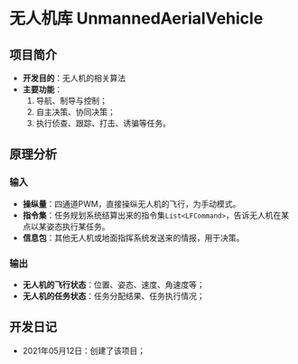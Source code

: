 ﻿# 无人机库 UnmannedAerialVehicle

## 项目简介

- **开发目的**：无人机的相关算法
- **主要功能**：
	1. 导航、制导与控制；
    2. 自主决策、协同决策；
    3. 执行侦查、跟踪、打击、诱骗等任务。

## 原理分析

### 输入

- **操纵量**：四通道PWM，直接操纵无人机的飞行，为手动模式。
- **指令集**：任务规划系统结算出来的指令集`List<LFCommand>`，告诉无人机在某点以某姿态执行某任务。
- **信息包**：其他无人机或地面指挥系统发送来的情报，用于决策。

### 输出

- **无人机的飞行状态**：位置、姿态、速度、角速度等；
- **无人机的任务状态**：任务分配结果、任务执行情况；

## 开发日记

- 2021年05月12日：创建了该项目；
